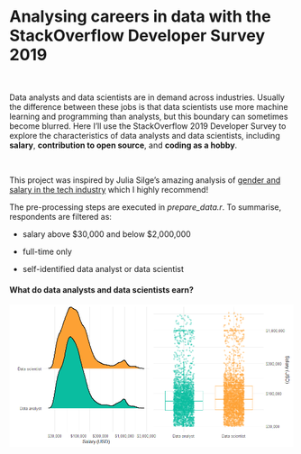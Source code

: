 **Analysing careers in data with the StackOverflow Developer Survey
2019**
================

<br>

Data analysts and data scientists are in demand across industries.
Usually the difference between these jobs is that data scientists use
more machine learning and programming than analysts, but this boundary
can sometimes become blurred. Here I’ll use the StackOverflow 2019
Developer Survey to explore the characteristics of data analysts and
data scientists, including **salary**, **contribution to open source**,
and **coding as a hobby**.

<br>

This project was inspired by Julia Silge’s amazing analysis of [gender
and salary in the tech
industry](https://juliasilge.com/blog/salary-gender/) which I highly
recommend\!

The pre-processing steps are executed in *prepare\_data.r*. To
summarise, respondents are filtered as:

  - salary above $30,000 and below $2,000,000

  - full-time only

  - self-identified data analyst or data scientist

#### What do data analysts and data scientists earn?

![](README_files/figure-gfm/unnamed-chunk-2-1.png)<!-- -->
